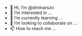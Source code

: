 - 👋 Hi, I’m @dmmarszo
- 👀 I’m interested in ...
- 🌱 I’m currently learning ...
- 💞️ I’m looking to collaborate on ...
- 📫 How to reach me ...

<!---
dmmarszo/dmmarszo is a ✨ special ✨ repository because its `README.md` (this file) appears on your GitHub profile.
You can click the Preview link to take a look at your changes.
--->
